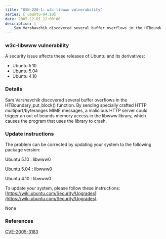 ```yaml
---
title: "USN-220-1: w3c-libwww vulnerability"
series: [ ubuntu-04.10]
date: 2005-12-01 12:00:00
description: |
    Sam Varshavchik discovered several buffer overflows in the HTBoundary_put_block() function. By sending specially crafted HTTP multipart/byteranges MIME messages, a malicious HTTP server could trigger an out of bounds memory access in the libwww library, which causes the program that uses the library to crash.
--- 
```

 
### w3c-libwww vulnerability

A security issue affects these releases of Ubuntu and its derivatives:

* Ubuntu 5.10
* Ubuntu 5.04
* Ubuntu 4.10

### Details

Sam Varshavchik discovered several buffer overflows in the HTBoundary_put_block() function. By sending specially crafted HTTP multipart/byteranges MIME messages, a malicious HTTP server could trigger an out of bounds memory access in the libwww library, which causes the program that uses the library to crash.

### Update instructions

The problem can be corrected by updating your system to the following package version:

Ubuntu 5.10
 : libwww0 

Ubuntu 5.04
 : libwww0 

Ubuntu 4.10
 : libwww0 

To update your system, please follow these instructions: [https://wiki.ubuntu.com/Security/Upgrades](https://wiki.ubuntu.com/Security/Upgrades).

None

### References

 [CVE-2005-3183](http://people.ubuntu.com/~ubuntu-security/cve/CVE-2005-3183)
 
